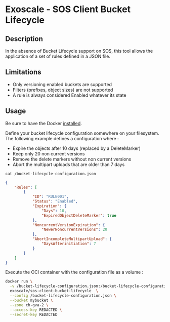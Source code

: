 # Exoscale - SOS Client Bucket Lifecycle

## Description

In the absence of Bucket Lifecycle support on SOS, this tool allows the application of a set of rules defined in a JSON file.

## Limitations

- Only versioning enabled buckets are supported
- Filters (prefixes, object sizes) are not supported
- A rule is always considered Enabled whatever its state

## Usage

Be sure to have the Docker [installed](https://docs.docker.com/get-docker).

Define your bucket lifecycle configuration somewhere on your filesystem.
The following example defines a configuration where :

- Expire the objects after 10 days (replaced by a DeleteMarker)
- Keep only 20 non current versions
- Remove the delete markers without non current versions
- Abort the multipart uploads that are older than 7 days

```
cat /bucket-lifecycle-configuration.json
```

```json 
{
    "Rules": [
        {
            "ID": "RULE001",
            "Status": "Enabled",
            "Expiration": {
                "Days": 10,
                "ExpiredObjectDeleteMarker": true
            },
            "NoncurrentVersionExpiration": {
                "NewerNoncurrentVersions": 20
            },
            "AbortIncompleteMultipartUpload": {
                "DaysAfterinitiation": 7
            }
        }
    ]
}
```

Execute the OCI container with the configuration file as a volume :

``` sh
docker run \
  -v /bucket-lifecycle-configuration.json:/bucket-lifecycle-configuration.json \ 
  exoscale/sos-client-bucket-lifecycle  \
  --config /bucket-lifecycle-configuration.json \
  --bucket mybucket \
  --zone ch-gva-2 \
  --access-key REDACTED \
  --secret-key REDACTED
```

